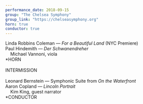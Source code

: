 ```yaml
---
performance_date: 2018-09-15
group: "The Chelsea Symphony"
group_link: "https://chelseasymphony.org"
horn: true
conductor: true
---
```

Linda Robbins Coleman — _For a Beautiful Land_ (NYC Premiere)<br/>
Paul Hindemith — _Der Schwanendreher_<br/>
&nbsp;&nbsp;&nbsp;&nbsp;Michael Vannoni, viola<br/>
*HORN<br/>
<br/>
INTERMISSION<br/>
<br/>
Leonard Bernstein — Symphonic Suite from _On the Waterfront_<br/>
Aaron Copland — _Lincoln Portrait_<br/>
&nbsp;&nbsp;&nbsp;&nbsp;Kim King, guest narrator<br/>
*CONDUCTOR
